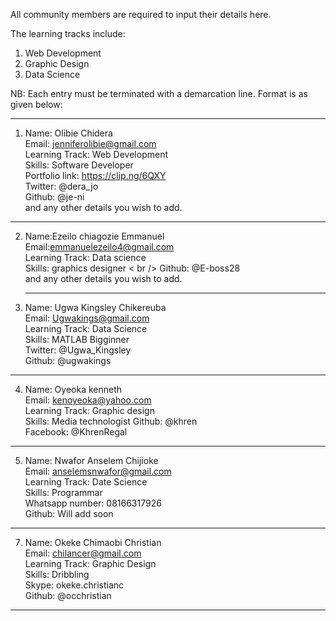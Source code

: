 All community members are required to input their details here.

The learning tracks include:

1. Web Development
2. Graphic Design
3. Data Science

NB: Each entry must be terminated with a demarcation line.
Format is as given below:

-------------------------------------------------
1. Name: Olibie Chidera <br />
   Email: jenniferolibie@gmail.com <br />
   Learning Track: Web Development <br />
   Skills: Software Developer <br />
   Portfolio link: https://clip.ng/6QXY <br />
   Twitter: @dera_jo <br />
   Github: @je-ni <br />
   and any other details you wish to add. <br />

-----------------------------------------------
2. Name:Ezeilo chiagozie Emmanuel <br />
   Email:emmanuelezeilo4@gmail.com <br />
   Learning Track: Data science <br />
   Skills: graphics designer < br />
   Github: @E-boss28 <br />
   and any  other details you wish to add. <br />
   
   -------------------------------------------------
 3. Name: Ugwa Kingsley Chikereuba <br />
   Email: Ugwakings@gmail.com <br />
   Learning Track: Data Science <br />
   Skills: MATLAB Bigginner <br />
   Twitter: @Ugwa_Kingsley <br />
   Github: @ugwakings <br />

-----------------------------------------------
  4. Name: Oyeoka kenneth<br />
   Email: kenoyeoka@yahoo.com <br />
   Learning Track: Graphic design <br />
   Skills: Media technologist
   Github: @khren <br />
   Facebook: @KhrenRegal <br />

-----------------------------------------------
5. Name: Nwafor Anselem Chijioke<br/>
   Email: anselemsnwafor@gmail.com<br/>
   Learning Track: Date Science<br/>
   Skills: Programmar<br/>
   Whatsapp number: 08166317926<br/>
   Github: Will add soon
   
-----------------------------------------------
   
7. Name: Okeke Chimaobi Christian <br />
   Email: chilancer@gmail.com <br />
   Learning Track: Graphic Design <br />
   Skills: Dribbling <br />
   Skype: okeke.christianc <br />
   Github: @occhristian <br />
   
-----------------------------------------------
